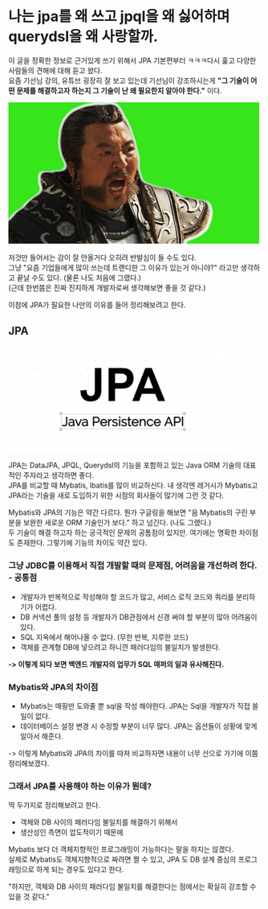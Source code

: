 # 나는 jpa를 왜 쓰고 jpql을 왜 싫어하며 querydsl을 왜 사랑할까.

이 글을 정확한 정보로 근거있게 쓰기 위해서 JPA 기본편부터 ㅋㅋㅋ다시 훑고 다양한 사람들의 견해에 대해 듣고 왔다.  
요즘 기선님 강의, 유튜브 굉장히 잘 보고 있는데 기선님이 강조하시는게 **"그 기술이 어떤 문제를 해결하고자 하는지 그 기술이 난 왜 필요한지 알아야 한다."** 이다.  

<img src="../../img/wtf.jpg" width="500px">

저것만 들어서는 감이 잘 안올거다 오히려 반발심이 들 수도 있다.  
그냥 "요즘 기업들에게 많이 쓰는데 트랜디한 그 이유가 있는거 아니야?" 라고만 생각하고 끝날 수도 있다. (물론 나도 처음에 그랬다.)  
(근데 한번쯤은 진짜 진지하게 개발자로써 생각해보면 좋을 것 같다.)

이참에 JPA가 필요한 나만의 이유를 들어 정리해보려고 한다.  

## JPA

<img src="../../img/jpa-persistence-API.png" width="450px">

JPA는 DataJPA, JPQL, Querydsl의 기능을 포함하고 있는 Java ORM 기술의 대표적인 주자라고 생각하면 좋다.  
JPA를 비교할 때 Mybatis, Ibatis를 많이 비교하신다. 내 생각엔 레거시가 Mybatis고 JPA라는 기술을 새로 도입하기 위한 시점의 회사들이 많기에 그런 것 같다.  

Mybatis와 JPA의 기능은 약간 다르다. 뭔가 구글링을 해보면 "음 Mybatis의 구린 부분을 보완한 새로운 ORM 기술인가 보다." 하고 넘긴다. (나도 그랬다.)  
두 기술이 해결 하고자 하는 궁극적인 문제의 공톰점이 있지만. 여기에는 명확한 차이점도 존재한다. 그렇기에 기능의 차이도 약간 있다.

### 그냥 JDBC를 이용해서 직접 개발할 때의 문제점, 어려움을 개선하려 한다. - 공통점

* 개발자가 반복적으로 작성해야 할 코드가 많고, 서비스 로직 코드와 쿼리를 분리하기가 어렵다.
* DB 커넥션 풀의 설정 등 개발자가 DB관점에서 신경 써야 할 부분이 많아 어려움이 있다. 
* SQL 지옥에서 해어나올 수 없다. (무한 반복, 지루한 코드)
* 객체를 관계형 DB에 넣으려고 하니깐 패러다임의 불일치가 발생한다.

**-> 이렇게 되다 보면 백엔드 개발자의 업무가 SQL 매퍼의 일과 유사해진다.**

### Mybatis와 JPA의 차이점

* Mybatis는 매핑만 도와줄 뿐 sql을 작성 해야한다. JPA는 Sql을 개발자가 직접 쓸 일이 없다.
* 데이터베이스 설정 변경 시 수정할 부분이 너무 많다. JPA는 옵션들이 상황에 맞게 알아서 해준다.

-> 이렇게 Mybatis와 JPA의 차이를 따져 비교하자면 내용이 너무 산으로 가기에 이쯤 정리해보겠다.

### 그래서 JPA를 사용해야 하는 이유가 뭔데?

딱 두가지로 정리해보려고 한다.
* 객체와 DB 사이의 패러다임 불일치를 해결하기 위해서
* 생산성인 측면이 압도적이기 때문에

Mybatis 보다 더 객체지향적인 프로그래밍이 가능하다는 말을 하지는 않겠다.  
실제로 Mybatis도 객체지향적으로 짜려면 짤 수 있고, JPA 도 DB 설계 중심의 프로그래밍으로 하게 되는 경우도 있다고 한다.

"하지만, 객체와 DB 사이의 패러다임 불일치를 해결한다는 점에서는 확실히 강조할 수 있을 것 같다."

